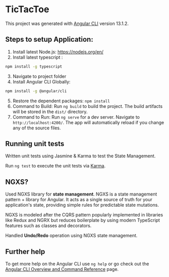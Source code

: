 # TicTacToe

This project was generated with [Angular CLI](https://github.com/angular/angular-cli) version 13.1.2.

## Steps to setup Application:
1. Install latest Node.js: https://nodejs.org/en/
2. Install latest typescript : 
```bash
npm install -g typescript
```
3. Navigate to project folder
4. Install Angular CLI Globally:
 ```bash
npm install -g @angular/cli
```
5. Restore the dependent packages: `npm install`
6. Command to Build: Run `ng build` to build the project. The build artifacts will be stored in the `dist/` directory. 
7. Command to Run: Run `ng serve` for a dev server. Navigate to `http://localhost:4200/`. The app will automatically reload if you change any of the source files.

## Running unit tests
Written unit tests using Jasmine & Karma to test the State Management.

Run `ng test` to execute the unit tests via [Karma](https://karma-runner.github.io).

## NGXS?
Used NGXS library for **state management**. NGXS is a state management pattern + library for Angular. It acts as a single source of truth for your application's state, providing simple rules for predictable state mutations.

NGXS is modeled after the CQRS pattern popularly implemented in libraries like Redux and NGRX but reduces boilerplate by using modern TypeScript features such as classes and decorators.

Handled **Undo/Redo** operation using NGXS state management.

## Further help

To get more help on the Angular CLI use `ng help` or go check out the [Angular CLI Overview and Command Reference](https://angular.io/cli) page.
